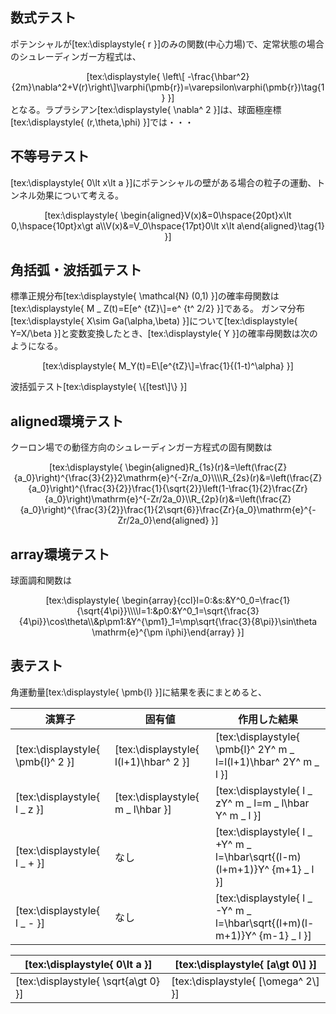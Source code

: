 ## 数式テスト

ポテンシャルが[tex:\displaystyle{ r }]のみの関数(中心力場)で、定常状態の場合のシュレーディンガー方程式は、

<div align="center">[tex:\displaystyle{ \left\[    -\frac{\hbar^2}{2m}\nabla^2+V(r)\right\]\varphi(\pmb{r})=\varepsilon\varphi(\pmb{r})\tag{1} }]</div>
となる。ラプラシアン[tex:\displaystyle{ \nabla^ 2 }]は、球面極座標[tex:\displaystyle{ (r,\theta,\phi) }]では・・・

## 不等号テスト

[tex:\displaystyle{ 0\lt x\lt a }]にポテンシャルの壁がある場合の粒子の運動、トンネル効果について考える。


<div align="center">[tex:\displaystyle{ \begin{aligned}V(x)&=0\hspace{20pt}x\lt 0,\hspace{10pt}x\gt a\\V(x)&=V_0\hspace{17pt}0\lt x\lt a\end{aligned}\tag{1} }]</div>

## 角括弧・波括弧テスト

標準正規分布[tex:\displaystyle{ \mathcal{N} (0,1) }]の確率母関数は[tex:\displaystyle{ M _ Z(t)=E\[e^ {tZ}\\]=e^ {t^ 2/2} }]である。
ガンマ分布[tex:\displaystyle{ X\sim Ga(\alpha,\beta) }]について[tex:\displaystyle{ Y=X/\beta }]と変数変換したとき、[tex:\displaystyle{ Y }]の確率母関数は次のようになる。

<div align="center">[tex:\displaystyle{ M_Y(t)=E\[e^{tZ}\]=\frac{1}{(1-t)^\alpha} }]</div>

波括弧テスト[tex:\displaystyle{ \\{\[test\\]\\} }]

## aligned環境テスト

クーロン場での動径方向のシュレーディンガー方程式の固有関数は


<div align="center">[tex:\displaystyle{ \begin{aligned}R_{1s}(r)&=\left(\frac{Z}{a_0}\right)^{\frac{3}{2}}2\mathrm{e}^{-Zr/a_0}\\\\R_{2s}(r)&=\left(\frac{Z}{a_0}\right)^{\frac{3}{2}}\frac{1}{\sqrt{2}}\left(1-\frac{1}{2}\frac{Zr}{a_0}\right)\mathrm{e}^{-Zr/2a_0}\\R_{2p}(r)&=\left(\frac{Z}{a_0}\right)^{\frac{3}{2}}\frac{1}{2\sqrt{6}}\frac{Zr}{a_0}\mathrm{e}^{-Zr/2a_0}\end{aligned} }]</div>

## array環境テスト

球面調和関数は

<div align="center">[tex:\displaystyle{ \begin{array}{ccl}l=0:&s:&Y^0_0=\frac{1}{\sqrt{4\pi}}\\\\l=1:&p0:&Y^0_1=\sqrt{\frac{3}{4\pi}}\cos\theta\\&p\pm1:&Y^{\pm1}_1=\mp\sqrt{\frac{3}{8\pi}}\sin\theta \mathrm{e}^{\pm i\phi}\end{array} }]</div>

## 表テスト

角運動量[tex:\displaystyle{ \pmb{l} }]に結果を表にまとめると、

|  演算子  |  固有値  | 作用した結果 |
| ---- | ---- | ---- |
|  [tex:\displaystyle{ \pmb{l}^ 2 }]  |  [tex:\displaystyle{ l(l+1)\hbar^ 2 }]  | [tex:\displaystyle{ \pmb{l}^ 2Y^ m _ l=l(l+1)\hbar^ 2Y^ m _ l }] |
|  [tex:\displaystyle{ l _ z }] |  [tex:\displaystyle{ m _ l\hbar }]  | [tex:\displaystyle{ l _ zY^ m _ l=m _ l\hbar Y^ m _ l }] |
|  [tex:\displaystyle{ l _ + }] |  なし  | [tex:\displaystyle{ l _ +Y^ m _ l=\hbar\sqrt{(l-m)(l+m+1)}Y^ {m+1} _ l }] |
|  [tex:\displaystyle{ l _ - }] |  なし  | [tex:\displaystyle{ l _ -Y^ m _ l=\hbar\sqrt{(l+m)(l-m+1)}Y^ {m-1} _ l }] |

|  [tex:\displaystyle{ 0\lt a }]  |  [tex:\displaystyle{ \[a\gt 0\\] }]  |
| ---- | ---- |
|  [tex:\displaystyle{ \sqrt{a\gt 0} }]  |  [tex:\displaystyle{ \[\omega^ 2\\] }]  |